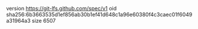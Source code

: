 version https://git-lfs.github.com/spec/v1
oid sha256:6b3663535d1ef856ab30b1ef41d648c1a96e60380f4c3caec01f6049a31964a3
size 6507
